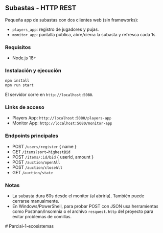 ## Subastas - HTTP REST

Pequeña app de subastas con dos clientes web (sin frameworks):
- `players_app`: registro de jugadores y pujas.
- `monitor_app`: pantalla pública, abre/cierra la subasta y refresca cada 1s.

### Requisitos
- Node.js 18+

### Instalación y ejecución
```bash
npm install
npm run start
```
El servidor corre en `http://localhost:5080`.

### Links de acceso
- Players App: `http://localhost:5080/players-app`
- Monitor App: `http://localhost:5080/monitor-app`

### Endpoints principales
- POST `/users/register` { name }
- GET `/items?sort=highestBid`
- POST `/items/:id/bid` { userId, amount }
- POST `/auction/openAll`
- POST `/auction/closeAll`
- GET `/auction/state`

### Notas
- La subasta dura 60s desde el monitor (al abrirla). También puede cerrarse manualmente.
- En Windows/PowerShell, para probar POST con JSON usa herramientas como Postman/Insomnia o el archivo `resquest.http` del proyecto para evitar problemas de comillas.

#   P a r c i a l - 1 - e c o s i s t e m a s  
 